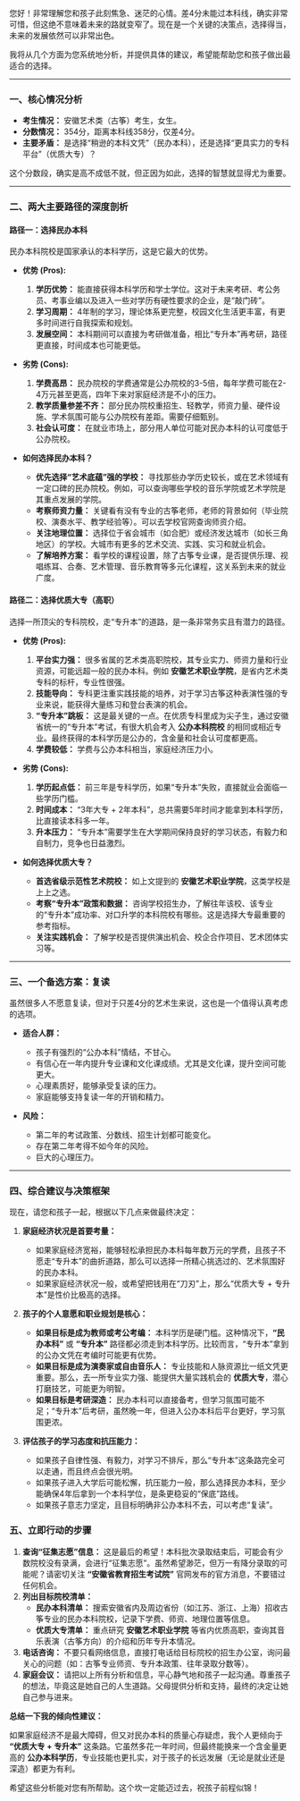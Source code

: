 您好！非常理解您和孩子此刻焦急、迷茫的心情。差4分未能过本科线，确实非常可惜，但这绝不意味着未来的路就变窄了。现在是一个关键的决策点，选择得当，未来的发展依然可以非常出色。

我将从几个方面为您系统地分析，并提供具体的建议，希望能帮助您和孩子做出最适合的选择。

---

### **一、核心情况分析**

*   **考生情况：** 安徽艺术类（古筝）考生，女生。
*   **分数情况：** 354分，距离本科线358分，仅差4分。
*   **主要矛盾：** 是选择“稍逊的本科文凭”（民办本科），还是选择“更具实力的专科平台”（优质大专）？

这个分数段，确实是高不成低不就，但正因为如此，选择的智慧就显得尤为重要。

---

### **二、两大主要路径的深度剖析**

#### **路径一：选择民办本科**

民办本科院校是国家承认的本科学历，这是它最大的优势。

*   **优势 (Pros):**
    1.  **学历优势：** 能直接获得本科学历和学士学位。这对于未来考研、考公务员、考事业编以及进入一些对学历有硬性要求的企业，是“敲门砖”。
    2.  **学习周期：** 4年制的学习，理论体系更完整，校园文化生活更丰富，有更多时间进行自我探索和规划。
    3.  **发展空间：** 本科期间可以直接为考研做准备，相比“专升本”再考研，路径更直接，时间成本也可能更低。

*   **劣势 (Cons):**
    1.  **学费高昂：** 民办院校的学费通常是公办院校的3-5倍，每年学费可能在2-4万元甚至更高，四年下来对家庭经济是不小的压力。
    2.  **教学质量参差不齐：** 部分民办院校重招生、轻教学，师资力量、硬件设施、学术氛围可能与公办院校有差距。需要仔细甄别。
    3.  **社会认可度：** 在就业市场上，部分用人单位可能对民办本科的认可度低于公办院校。

*   **如何选择民办本科？**
    *   **优先选择“艺术底蕴”强的学校：** 寻找那些办学历史较长，或在艺术领域有一定口碑的民办院校。例如，可以查询哪些学校的音乐学院或艺术学院是其重点发展的学院。
    *   **考察师资力量：** 关键看有没有专业的古筝老师，老师的背景如何（毕业院校、演奏水平、教学经验等）。可以去学校官网查询师资介绍。
    *   **关注地理位置：** 选择位于省会城市（如合肥）或经济发达城市（如长三角地区）的学校。大城市有更多的艺术交流、实践、实习和就业机会。
    *   **了解培养方案：** 看学校的课程设置，除了古筝专业课，是否提供乐理、视唱练耳、合奏、艺术管理、音乐教育等多元化课程，这关系到未来的就业广度。

#### **路径二：选择优质大专（高职）**

选择一所顶尖的专科院校，走“专升本”的道路，是一条非常务实且有潜力的路径。

*   **优势 (Pros):**
    1.  **平台实力强：** 很多省属的艺术类高职院校，其专业实力、师资力量和行业资源，可能远超一般的民办本科。例如 **安徽艺术职业学院**，是省内艺术类专科的标杆，专业性很强。
    2.  **技能导向：** 专科更注重实践技能的培养，对于学习古筝这种表演性强的专业来说，能获得大量练习和登台表演的机会。
    3.  **“专升本”跳板：** 这是最关键的一点。在优质专科里成为尖子生，通过安徽省统一的“专升本”考试，有很大机会考入 **公办本科院校** 的相同或相近专业。最终获得的本科学历是公办的，含金量和社会认可度都更高。
    4.  **学费较低：** 学费与公办本科相当，家庭经济压力小。

*   **劣势 (Cons):**
    1.  **学历起点低：** 前三年是专科学历，如果“专升本”失败，直接就业会面临一些学历门槛。
    2.  **时间成本：** “3年大专 + 2年本科”，总共需要5年时间才能拿到本科学历，比直接读本科多一年。
    3.  **升本压力：** “专升本”需要学生在大学期间保持良好的学习状态，有毅力和自制力，竞争也日益激烈。

*   **如何选择优质大专？**
    *   **首选省级示范性艺术院校：** 如上文提到的 **安徽艺术职业学院**，这类学校是上上之选。
    *   **考察“专升本”政策和数据：** 咨询学校招生办，了解往年该校、该专业的“专升本”成功率、对口升学的本科院校有哪些。这是选择大专最重要的参考指标。
    *   **关注实践机会：** 了解学校是否提供演出机会、校企合作项目、艺术团体实习等。

---

### **三、一个备选方案：复读**

虽然很多人不愿意复读，但对于只差4分的艺术生来说，这也是一个值得认真考虑的选项。

*   **适合人群：**
    *   孩子有强烈的“公办本科”情结，不甘心。
    *   有信心在一年内提升专业课和文化课成绩。尤其是文化课，提升空间可能更大。
    *   心理素质好，能够承受复读的压力。
    *   家庭能够支持复读一年的开销和精力。

*   **风险：**
    *   第二年的考试政策、分数线、招生计划都可能变化。
    *   存在第二年考得不如今年的风险。
    *   巨大的心理压力。

---

### **四、综合建议与决策框架**

现在，请您和孩子一起，根据以下几点来做最终决定：

1.  **家庭经济状况是首要考量：**
    *   如果家庭经济宽裕，能够轻松承担民办本科每年数万元的学费，且孩子不愿走“专升本”的曲折道路，那么可以选择一所精心挑选过的、艺术氛围好的民办本科。
    *   如果家庭经济状况一般，或希望把钱用在“刀刃”上，那么“优质大专 + 专升本”是性价比极高的选择。

2.  **孩子的个人意愿和职业规划是核心：**
    *   **如果目标是成为教师或考公考编：** 本科学历是硬门槛。这种情况下，**“民办本科”** 或 **“专升本”** 路径都必须走到本科学历。比较而言，“专升本”拿到的公办文凭在考编时可能更有优势。
    *   **如果目标是成为演奏家或自由音乐人：** 专业技能和人脉资源比一纸文凭更重要。那么，去一所专业实力强、能提供大量实践机会的 **优质大专**，潜心打磨技艺，可能更为明智。
    *   **如果目标是考研深造：** 民办本科可以直接备考，但学习氛围可能不足；“专升本”后考研，虽然晚一年，但进入公办本科后平台更好，学习氛围更浓。

3.  **评估孩子的学习态度和抗压能力：**
    *   如果孩子自律性强、有毅力，对学习不排斥，那么“专升本”这条路完全可以走通，而且终点会很光明。
    *   如果孩子进入大学后可能松懈，抗压能力一般，那么选择民办本科，至少能确保4年后拿到一个本科学位，是条更稳妥的“保底”路线。
    *   如果孩子意志力坚定，且目标明确非公办本科不去，可以考虑“复读”。

### **五、立即行动的步骤**

1.  **查询“征集志愿”信息：** 这是最后的希望！本科批次录取结束后，可能会有少数院校没有录满，会进行“征集志愿”。虽然希望渺茫，但万一有降分录取的可能呢？请密切关注 **“安徽省教育招生考试院”** 官网发布的官方消息，不要错过任何机会。
2.  **列出目标院校清单：**
    *   **民办本科清单：** 搜索安徽省内及周边省份（如江苏、浙江、上海）招收古筝专业的民办本科院校，记录下学费、师资、地理位置等信息。
    *   **优质大专清单：** 重点研究 **安徽艺术职业学院** 等省内优质高职，查询其音乐表演（古筝方向）的介绍和历年专升本情况。
3.  **电话咨询：** 不要只看网络信息，直接打电话给目标院校的招生办公室，询问最关心的问题（如：古筝专业师资、专升本政策、往年录取分数等）。
4.  **家庭会议：** 请把以上所有分析和信息，平心静气地和孩子一起沟通。尊重孩子的想法，毕竟这是她自己的人生道路。父母提供分析和支持，最终的决定让她自己参与进来。

**总结一下我的倾向性建议：**

如果家庭经济不是最大障碍，但又对民办本科的质量心存疑虑，我个人更倾向于 **“优质大专 + 专升本”** 这条路。它虽然多花一年时间，但最终能换来一个含金量更高的 **公办本科学历**，专业技能也更扎实，对于孩子的长远发展（无论是就业还是深造）都更为有利。

希望这些分析能对您有所帮助。这个坎一定能迈过去，祝孩子前程似锦！